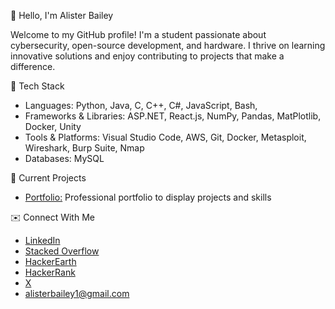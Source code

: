 👋 Hello, I'm Alister Bailey

Welcome to my GitHub profile! I'm a student passionate about cybersecurity, open-source development, and hardware. I thrive on learning innovative solutions and enjoy contributing to projects that make a difference.

🔧 Tech Stack
  - Languages: Python, Java, C, C++, C#, JavaScript, Bash,
  - Frameworks & Libraries: ASP.NET, React.js, NumPy, Pandas, MatPlotlib, Docker, Unity
  - Tools & Platforms: Visual Studio Code, AWS, Git, Docker, Metasploit, Wireshark, Burp Suite, Nmap
  - Databases: MySQL

🚀 Current Projects
  - <a href="https://github.com/AlisterBailey/Portfolio">Portfolio:</a> Professional portfolio to display projects and skills <br>

<!--
📊 GitHub Stats


🌟 Featured Repositories

-->
✉️ Connect With Me <br>
  - <a href="https://www.linkedin.com/in/alister-bailey/">LinkedIn</a> <br>
  - <a href="https://stackoverflow.com/users/18362782/alister-bailey">Stacked Overflow</a> <br>
  - <a href="https://www.hackerearth.com/@alister9/">HackerEarth</a> <br>
  - <a href="https://www.hackerrank.com/dashboard">HackerRank</a> <br>
  - <a href="https://x.com/AlisterBailey_">X</a> <br>
  - <a href= "mailto:alisterbailey1@gmail.com">alisterbailey1@gmail.com</a> <br>
  <!-- - <a href="">Portfolio</a> <br> -->

